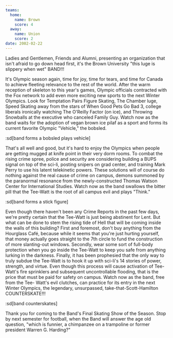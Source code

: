 ```yaml
---
teams:
  home:
    name: Brown
    score: 4
  away:
    name: Union
    score: 2
date: 2002-02-22
---
```


Ladies and Gentlemen, Friends and Alumni, presenting an organization that isn't afraid to go down head first, it's the Brown University "this luge is slippery when wet" BAND!!!

It's Olympic season again, time for joy, time for tears, and time for Canada to achieve fleeting relevance to the rest of the world. After the warm reception of skeleton to this year's games, Olympic officials contracted with the Fox network to add even more exciting new sports to the next Winter Olympics. Look for Temptation Pairs Figure Skating, The Chamber luge, Speed Skating away from the stars of When Good Pets Go Bad 3, college liberals ironically watching The O'Reilly Factor (on ice), and Throwing Snowballs at the executive who canceled Family Guy. Watch now as the band waits for the adoption of vegan brown ice pilaf as a sport and forms its current favorite Olympic "Vehicle," the bobsled.

:sd[band forms a bobsled plays vehicle]

That's all well and good, but it's hard to enjoy the Olympics when people are getting mugged at knife point in their very dorm rooms. To combat the rising crime spree, police and security are considering building a BUPS signal on top of the sci-li, posting snipers on grad center, and training Mark Perry to use his latent telekinetic powers. These solutions will of course do nothing against the real cause of crime on campus, demons summoned by the paranormal resonance from the newly-constructed Thomas Watson Center for International Studies. Watch now as the band swallows the bitter pill that the Tee-Watt is the root of all campus evil and plays "Think."

:sd[band forms a stick figure]

Even though there haven't been any Crime Reports in the past few days, we're pretty certain that the Tee-Watt is just being abstinent for Lent. But what can be done to stem the rising tide of Hell that will be coming inside the walls of this building? First and foremost, don't buy anything from the Hourglass Café, because while it seems that you're just hurting yourself, that money actually goes straight to the 7th circle to fund the construction of more slanting-out windows. Secondly, wear some sort of full-body protection when you go inside the Tee-Watt to keep you safe from anything lurking in the darkness. Finally, it has been prophesied that the only way to truly subdue the Tee-Watt is to hook it up with sci-li's 14 stories of power, strength, and virtue. Even though this process will cause activation of Tee-Watt's fire sprinklers and subsequent uncontrollable flooding, that is the price that must be paid for safety on campus. Watch now as the band, free from the Tee- Watt's evil clutches, can practice for its entry in the next Winter Olympics, the legendary, unsurpassed, take-that-Scott-Hamilton COUNTERSKATE!!!

:sd[band counterskates]

Thank you for coming to the Band's Final Skating Show of the Season. Stop by next semester for football, when the Band will answer the age old question, "which is funnier, a chimpanzee on a trampoline or former president Warren G. Harding?"
